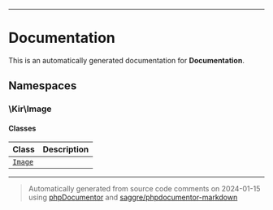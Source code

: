 
***

# Documentation



This is an automatically generated documentation for **Documentation**.


## Namespaces


### \Kir\Image

#### Classes

| Class | Description |
|-------|-------------|
| [`Image`](./classes/Kir/Image/Image.md) | |




***
> Automatically generated from source code comments on 2024-01-15 using [phpDocumentor](http://www.phpdoc.org/) and [saggre/phpdocumentor-markdown](https://github.com/Saggre/phpDocumentor-markdown)
